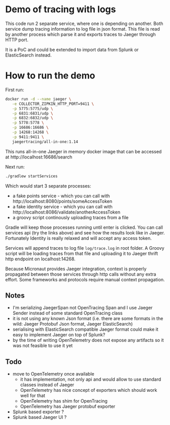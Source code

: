 # Demo of tracing with logs

This code run 2 separate service, where one is depending on another.
Both service dump tracing information to log file in json format.
This file is read by another process which parse it and exports traces to Jaeger through HTTP port.

It is a PoC and could be extended to import data from Splunk or ElasticSearch instead.

# How to run the demo 

First run:

```sh
docker run -d --name jaeger \
   -e COLLECTOR_ZIPKIN_HTTP_PORT=9411 \
   -p 5775:5775/udp \
   -p 6831:6831/udp \
   -p 6832:6832/udp \
   -p 5778:5778 \
   -p 16686:16686 \
   -p 14268:14268 \
   -p 9411:9411 \
   jaegertracing/all-in-one:1.14
```

This runs all-in-one Jaeger in memory docker image that can be accessed at http://localhost:16686/search

Next run:

```sh
./gradlew startServices
```

Which would start 3 separate processes:
- a fake points service - which you can call with http://localhost:8080/points/someAccessToken
- a fake identity service - which you can call with http://localhost:8086/validate/anotherAccessToken
- a groovy script continously uploading traces from a file

Gradle will keep those processes running until enter is clicked.
You can call services api (try the links above) and see how the results look like in Jaeger.
Fortunately Identity is really relaxed and will accept any access token. 

Services will append traces to log file `log/trace.log` in root folder.
A Groovy script will be loading traces from that file and uploading it to Jaeger thrift http endpoint on localhost:14268.

Because Micronaut provides Jaeger integration, context is properly propagated between those services through http calls without any extra effort. Some frameworks and protocols require manual context propagation.

## Notes 

- I'm serializing JaegerSpan not OpenTracing Span and I use Jaeger Sender instead of some standard OpenTracing class
- it is not using any known Json format (i.e. there are some formats in the wild: Jaeger Protobuf Json format, Jaeger ElasticSearch)
- serialising with ElasticSearch compatible Jaeger format could make it easy to implement Jaeger on top of Splunk?
- by the time of writing OpenTelemetry does not expose any artifacts so it was not feasible to use it yet

## Todo

- move to OpenTelemetry once available
    - it has implementation, not only api and would allow to use standard classes instead of Jaeger
    - OpenTelemetry has nice concept of exporters which should work well for that
    - OpenTelemetry has shim for OpenTracing
    - OpenTelemetry has Jaeger protobuf exporter
 - Splunk based exporter ?
 - Splunk based Jaeger UI ?
